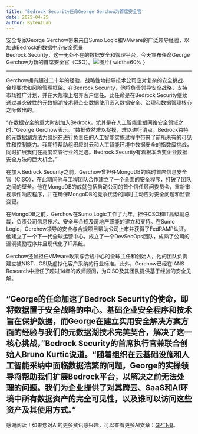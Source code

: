```yaml
---
title: 'Bedrock Security任命George Gerchow为首席安全官'
date: 2025-04-25
author: ByteAILab
---
```


安全专家George Gerchow带来来自Sumo Logic和VMware的广泛领导经验，以加速Bedrock的数据中心安全愿景  
Bedrock Security，这一无处不在的数据安全和管理平台，今天宣布任命George Gerchow为新的首席安全官（CSO）。![图片](https://ai-techpark.com/wp-content/uploads/Bedrock-Security.jpg){ width=60% }

---
Gerchow拥有超过二十年的经验，战略性地指导技术公司应对复杂的安全挑战、合规要求和风险管理框架。在Bedrock Security，他将负责领导安全战略，支持市场推广计划，并在大规模上培养客户信任。此任命是在Bedrock Security继续通过其突破性的元数据湖技术将企业数据使用嵌入数据安全、治理和数据管理核心之际做出的。

“在数据安全的重大时刻加入Bedrock，尤其是在人工智能重塑网络安全领域之时，”George Gerchow表示。“数据依然难以捉摸，难以进行清点。Bedrock独特的元数据湖方法为组织在进行负责任的人工智能实施过程中带来了前所未有的可见性和控制能力。我期待帮助组织应对云和人工智能环境中数据安全的指数级挑战，同时扩展我们在高度监管行业的足迹。Bedrock Security有着根本改变企业数据安全方法的巨大机会。”

在加入Bedrock Security之前，Gerchow曾担任MongoDB的临时首席信息安全官（CISO），在此期间他与工程团队合作建立了一个全面的安全程序，打破了团队之间的壁垒。他在MongoDB的成就包括启动公司的首个信任顾问委员会，重新审视事件响应程序，并在确保MongoDB的竞争优势的同时主动应对安全问题和监管变更。

在MongoDB之前，Gerchow在Sumo Logic工作了九年，担任CSO和IT高级副总裁，负责公司信息技术、安全与合规及房地产职能的建立和支持。在Sumo Logic，Gerchow领导的安全与合规项目帮助公司上市并获得了FedRAMP认证。他建立了一个下一代全球运营中心，成立了一个DevSecOps团队，成熟了公司的漏洞奖励程序并且现代化了IT系统。

Gerchow还曾担任VMware政策与合规中心的全球主任和创始人，他的团队负责建立被NIST、CSI及虚拟化客户采纳的行业标准。此外，Gerchow已经在IANS Research中担任了超过14年的教师顾问，为CISO及其团队提供基于经验的安全见解。

“George的任命加速了Bedrock Security的使命，即将数据置于安全战略的中心。基础企业安全程序和技术旨在保护数据，而George在建立实用安全解决方案方面的经验与我们的元数据湖技术完美契合，解决了这一核心挑战，”Bedrock Security的首席执行官兼联合创始人Bruno Kurtic说道。“随着组织在云基础设施和人工智能采纳中面临数据浩繁的问题，George的实操领导将帮助我们扩展Bedrock平台，以解决之前无法处理的问题。我们为企业提供了对其跨云、SaaS和AI环境中所有数据资产的完全可见性，以及谁可以访问这些资产及其使用方式。”
---
感谢阅读！如果您对AI的更多资讯感兴趣，可以查看更多AI文章：[GPTNB](https://gptnb.com)。
